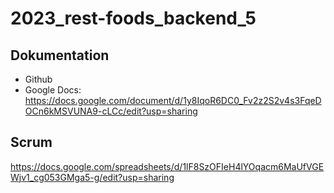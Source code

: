 # 2023_rest-foods_backend_5
## Dokumentation
- Github
- Google Docs: https://docs.google.com/document/d/1y8IqoR6DC0_Fv2z2S2v4s3FqeDOCn6kMSVUNA9-cLCc/edit?usp=sharing
## Scrum
https://docs.google.com/spreadsheets/d/1lF8SzOFIeH4lYOqacm6MaUfVGEWjv1_cg053GMga5-g/edit?usp=sharing

